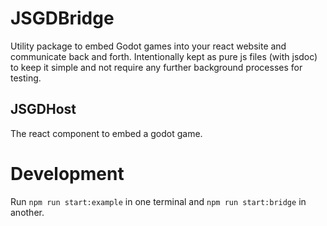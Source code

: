 # JSGDBridge

Utility package to embed Godot games into your react website and communicate back and forth.
Intentionally kept as pure js files (with jsdoc) to keep it simple and not require any further background processes for testing.

## JSGDHost

The react component to embed a godot game.

# Development

Run `npm run start:example` in one terminal and `npm run start:bridge` in another.
